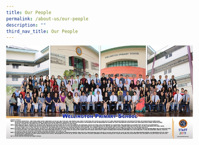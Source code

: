 ```yaml
---
title: Our People
permalink: /about-us/our-people
description: ""
third_nav_title: Our People
---
```


![](/images/STAFF%202019.jpg)